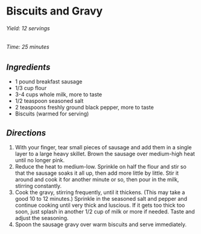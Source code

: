 # Biscuits and Gravy

######  Yield: 12 servings
######  Time:  25 minutes

##  *Ingredients*
- 1 pound breakfast sausage
- 1/3 cup flour
- 3-4 cups whole milk, more to taste
- 1/2 teaspoon seasoned salt
- 2 teaspoons freshly ground black pepper, more to taste
- Biscuits (warmed for serving)

##  *Directions*
1. With your finger, tear small pieces of sausage and add them in a single layer to a large heavy skillet. Brown the sausage over medium-high heat until no longer pink. 
2. Reduce the heat to medium-low. Sprinkle on half the flour and stir so that the sausage soaks it all up, then add more little by little. Stir it around and cook it for another minute or so, then pour in the milk, stirring constantly. 
3. Cook the gravy, stirring frequently, until it thickens. (This may take a good 10 to 12 minutes.) Sprinkle in the seasoned salt and pepper and continue cooking until very thick and luscious. If it gets too thick too soon, just splash in another 1/2 cup of milk or more if needed. Taste and adjust the seasoning. 
4. Spoon the sausage gravy over warm biscuits and serve immediately.